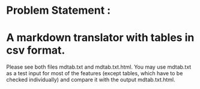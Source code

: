 # Problem Statement : 
# A markdown translator with tables in csv format.
Please see both files mdtab.txt and mdtab.txt.html. You may use mdtab.txt as a test input for most of the 
features (except tables, which have to be checked individually) and compare it with the output mdtab.txt.html. 

